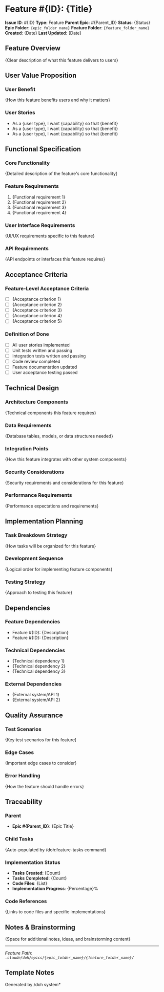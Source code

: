 # Feature #{ID}: {Title}

**Issue ID**: #{ID} **Type**: Feature **Parent Epic**: #{Parent_ID} **Status**: {Status} **Epic Folder**:
`{epic_folder_name}` **Feature Folder**: `{feature_folder_name}` **Created**: {Date} **Last Updated**: {Date}

## Feature Overview

{Clear description of what this feature delivers to users}

## User Value Proposition

### User Benefit

{How this feature benefits users and why it matters}

### User Stories

- As a {user type}, I want {capability} so that {benefit}
- As a {user type}, I want {capability} so that {benefit}
- As a {user type}, I want {capability} so that {benefit}

## Functional Specification

### Core Functionality

{Detailed description of the feature's core functionality}

### Feature Requirements

1. {Functional requirement 1}
2. {Functional requirement 2}
3. {Functional requirement 3}
4. {Functional requirement 4}

### User Interface Requirements

{UI/UX requirements specific to this feature}

### API Requirements

{API endpoints or interfaces this feature requires}

## Acceptance Criteria

### Feature-Level Acceptance Criteria

- [ ] {Acceptance criterion 1}
- [ ] {Acceptance criterion 2}
- [ ] {Acceptance criterion 3}
- [ ] {Acceptance criterion 4}
- [ ] {Acceptance criterion 5}

### Definition of Done

- [ ] All user stories implemented
- [ ] Unit tests written and passing
- [ ] Integration tests written and passing
- [ ] Code review completed
- [ ] Feature documentation updated
- [ ] User acceptance testing passed

## Technical Design

### Architecture Components

{Technical components this feature requires}

### Data Requirements

{Database tables, models, or data structures needed}

### Integration Points

{How this feature integrates with other system components}

### Security Considerations

{Security requirements and considerations for this feature}

### Performance Requirements

{Performance expectations and requirements}

## Implementation Planning

### Task Breakdown Strategy

{How tasks will be organized for this feature}

### Development Sequence

{Logical order for implementing feature components}

### Testing Strategy

{Approach to testing this feature}

## Dependencies

### Feature Dependencies

- Feature #{ID}: {Description}
- Feature #{ID}: {Description}

### Technical Dependencies

- {Technical dependency 1}
- {Technical dependency 2}
- {Technical dependency 3}

### External Dependencies

- {External system/API 1}
- {External system/API 2}

## Quality Assurance

### Test Scenarios

{Key test scenarios for this feature}

### Edge Cases

{Important edge cases to consider}

### Error Handling

{How the feature should handle errors}

## Traceability

### Parent

- **Epic #{Parent_ID}**: {Epic Title}

### Child Tasks

{Auto-populated by /doh:feature-tasks command}

### Implementation Status

- **Tasks Created**: {Count}
- **Tasks Completed**: {Count}
- **Code Files**: {List}
- **Implementation Progress**: {Percentage}%

### Code References

{Links to code files and specific implementations}

## Notes & Brainstorming

{Space for additional notes, ideas, and brainstorming content}

---

_Feature Path: `.claude/doh/epics/{epic_folder_name}/{feature_folder_name}/`_

## Template Notes

Generated by /doh system\*
